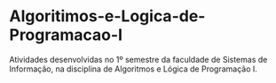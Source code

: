 # Algoritimos-e-Logica-de-Programacao-I
Atividades desenvolvidas no 1º semestre da faculdade de Sistemas de Informação, na disciplina de Algoritmos e Lógica de Programação I.
